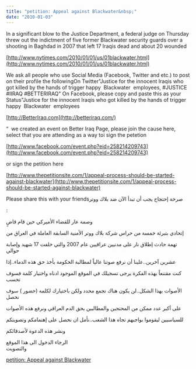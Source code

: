 ```yaml
---
title: "petition: Appeal against Blackwater&nbsp;"
date: "2010-01-03"
---
```


In a significant blow to the Justice Department, a federal judge on Thursday threw out the indictment of five former Blackwater security guards over a shooting in Baghdad in 2007 that left 17 Iraqis dead and about 20 wounded  

[http://www.nytimes.com/2010/01/01/us/01blackwater.html](http://www.nytimes.com/2010/01/01/us/01blackwater.html)

We ask all people who use Social Media (Facebook, Twitter and etc.) to post on their profile the followingOn Twitter"Justice for the innocent Iraqis who got killed by the hands of trigger happy  Blackwater  employees, #JUSTICE #IIRAQ #BETTERIRAQ" On Facebook, please copy and paste this as your Status"Justice for the innocent Iraqis who got killed by the hands of trigger happy  Blackwater  employees

[http://BetterIraq.com](http://betteriraq.com/)

“  we created an event on Better Iraq Page, please join the cause here, select that you are attending as a way toi sign the petetion

[http://www.facebook.com/event.php?eid=258214209743](http://www.facebook.com/event.php?eid=258214209743)

or sign the petition here

[http://www.thepetitionsite.com/1/appeal-process-should-be-started-against-blackwater](http://www.thepetitionsite.com/1/appeal-process-should-be-started-against-blackwater)

Please share this with your friendsصرخة إحتجاج يجب أن تبدأ الآن ضد بلاك ووتر

:

وصمة عار للقضاء الأميركي حين قام قاضٍ

إتحادي بتبرئة خمسة من حراس شركة بلاك ووتر الأمنية السابقة العاملة في العراق من

تهمة حادث إطلاق نار على مدنيين عراقيين عام 2007 والتي خلفت 17 شهيد وإصابة حوالي

عشرين آخرين..علينا أن نرفع صوتنا عالياً لمطالبة الحكومة بأخذ حق هذه الدماء..إذا

كنت مقتنعاً بهذه الفكرة يرجى تسجيلك في الموقع الموجود ادناه واختيار كلمة فسوف تحسب

الأصوات بهذا الشكل..لن يكون هناك تجمع محدد ولكن باختيارك لكلمة (حضور ) سوف نحصل

على أكبر عدد ممكن من المحتجين والمطالبين بحق الدم العراقي ونرفع هذه الأصوات

للسياسيين ليقوموا بواجبهم تجاه هذا الشعب..نأمل ان نحصل على إهتمامكم وتصويتكم

ونشر هذه الدعوة لأصدقائكم

الرجاء الدخول الى هذا الموقع  
والتصويت

  
[petition: Appeal against Blackwater](http://www.thepetitionsite.com/1/appeal-process-should-be-started-against-blackwater/)
